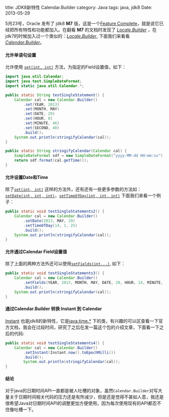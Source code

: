 title: JDK8新特性 Calendar.Builder
category: Java
tags: java, jdk8
Date: 2013-05-29

5月23号，Oracle 发布了 jdk8 **M7** 版，这是一个[Feature Complete](http://openjdk.java.net/projects/jdk8/milestones#Feature_Complete)，就是说它已经把所有特性和功能都加入。在翻看 **M7** 的文档时发现了 [*Locale.Builder*][locale_buidler] ，在jdk7的时候加入过一个类似的：[*Locale.Builder*][locale_buidler], 下面我们来看看 [*Calendar.Builder*][calendar_builder]。

#### 允许单语句设置

允许使用 [`set(int, int)`][method_set] 方法，为指定的Field设置值，如下：

```java
import java.util.Calendar;
import java.text.SimpleDateFormat;
import static java.util.Calendar.*;

public static String testSingleStatement() {
    Calendar cal = new Calendar.Builder()
        .set(YEAR, 2013)
        .set(MONTH, MAY)
        .set(DATE, 29)
        .set(HOUR, 8)
        .set(MINUTE, 46)
        .set(SECOND, 40)
        .build();
    System.out.println(stringifyCalendar(cal));
}

public static String stringifyCalendar(Calendar cal) {
    SimpleDateFormat sdf = new SimpleDateFormat("yyyy-MM-dd HH:mm:ss");
    return sdf.format(cal.getTime());
}
```

#### 允许设置Date和Time

除了[`set(int, int)`][method_set] 这样的方法外，还有还有一些更多参数的方法如：[`setDate(int, int, int)`][method_setdate]，[`setTimeOfDay(int, int, int)`][method_settimeofday] 下面我们来看一个例子：

```java
public static void testSingleStatements2() {
    Calendar cal = new Calendar.Builder()
        .setDate(2013, MAY, 29)
        .setTimeOfDay(14, 1, 25)
        .build();
    System.out.println(stringifyCalendar(cal));
}
```

#### 允许通过Calendar Field设置值

除了上面的两种方法外还可以使用[`setFields(int...)`][method_setfields], 如下：

```java
public static void testSingleStatements3() {
    Calendar cal = new Calendar.Builder()
        .setFields(YEAR, 2013, MONTH, MAY, DATE, 29, HOUR, 14, MINUTE, 25, SECOND, 30)
        .build();
    System.out.println(stringifyCalendar(cal));
}
```

#### 通过Calendar.Builder 转换 Instant 到 Calendar

[Instant][instant] 也是jdk8的新特性，它是[java.time.*][java_time] 下的类，有兴趣的可以区查看一下官方文档，我会在过段时间，研究了之后在发一篇这个包的介绍文章，下面看一下之后的代码:

```java
public static void testSingleStatements4() {
    Calendar cal = new Calendar.Builder()
        .setInstant(Instant.now().toEpochMilli())
        .build();
        System.out.println(stringifyCalendar(cal));
}
```

#### 结论

对于java的日期时间API一直都是被人吐槽的对象，虽然`Calendar.Builder`对写大量关于日期时间相关代码的压力还是有所减少，但是还是觉得不甚如人意，我还是很希望Java对日期时间API的调整更加方便使用，因为每次使用现有的API都忍不住像吐槽一下。

[method_set]: http://download.java.net/jdk8/docs/api/java/util/Calendar.Builder.html#set(int,%20int) "set(int, int)"
[method_setdate]: http://download.java.net/jdk8/docs/api/java/util/Calendar.Builder.html#setDate(int,%20int,%20int) "setDate(int, int, int)"
[method_settimeofday]: http://download.java.net/jdk8/docs/api/java/util/Calendar.Builder.html#setTimeOfDay(int,%20int,%20int) "setTimeOfDay(int, int, int)"
[calendar_builder]: http://download.java.net/jdk8/docs/api/java/util/Calendar.Builder.html "Calendar.Builder"
[locale_buidler]: http://download.java.net/jdk8/docs/api/java/util/Locale.Builder.html "Locale.Builder"
[method_setfields]: http://download.java.net/jdk8/docs/api/java/util/Calendar.Builder.html#setFields(int...) "setFields(int...)"
[instant]: file:///F:/work/Java/doc/docs/api/index.html "Instant"
[java_time]: http://download.java.net/jdk8/docs/api/java/time/package-summary.html "java.time.*"
